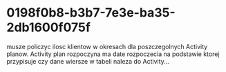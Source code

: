 # 0198f0b8-b3b7-7e3e-ba35-2db1600f075f
musze policzyc ilosc klientow w okresach dla poszczegolnych Activity planow. Activity plan rozpoczyna ma date rozpoczecia na podstawie ktorej przypisuje czy dane wiersze w tabeli naleza do Activity...
